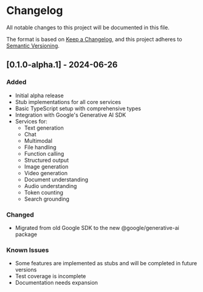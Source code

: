 # Changelog

All notable changes to this project will be documented in this file.

The format is based on [Keep a Changelog](https://keepachangelog.com/en/1.0.0/),
and this project adheres to [Semantic Versioning](https://semver.org/spec/v2.0.0.html).

## [0.1.0-alpha.1] - 2024-06-26

### Added
- Initial alpha release
- Stub implementations for all core services
- Basic TypeScript setup with comprehensive types
- Integration with Google's Generative AI SDK
- Services for:
  - Text generation
  - Chat
  - Multimodal
  - File handling
  - Function calling
  - Structured output
  - Image generation
  - Video generation
  - Document understanding
  - Audio understanding
  - Token counting
  - Search grounding

### Changed
- Migrated from old Google SDK to the new @google/generative-ai package

### Known Issues
- Some features are implemented as stubs and will be completed in future versions
- Test coverage is incomplete
- Documentation needs expansion 